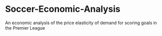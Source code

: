 # Soccer-Economic-Analysis
An economic analysis of the price elasticity of demand for scoring goals in the Premier League
